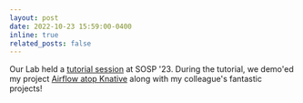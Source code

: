 ```yaml
---
layout: post
date: 2022-10-23 15:59:00-0400
inline: true
related_posts: false
---
```


Our Lab held a [tutorial session](https://vhive-serverless.github.io/sosp23-tutorial/) at SOSP '23. During the tutorial, we demo'ed my project [Airflow atop Knative](https://github.com/vhive-serverless/sosp-tutorial-infra-setup/wiki/Airflow-with-Knative-Support) along with my colleague's fantastic projects!
